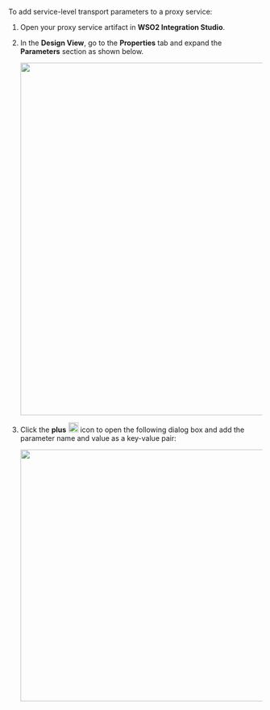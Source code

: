 To add service-level transport parameters to a proxy service:

1.  Open your proxy service artifact in **WSO2 Integration Studio**.
2.  In the **Design View**, go to the **Properties** tab and expand the **Parameters** section as shown below.

    <img src="{{base_path}}/assets/img/integrate/create_artifacts/new_proxy_service/service-level-params.png" width="700">

2.  Click the **plus** <img src="{{base_path}}/assets/img/integrate/common/plus-icon.png" width="20"> icon to open the following dialog box and add the parameter name and value as a key-value pair:

    <img src="{{base_path}}/assets/img/integrate/create_artifacts/new_proxy_service/service-level-params-dialog.png" width="500">
